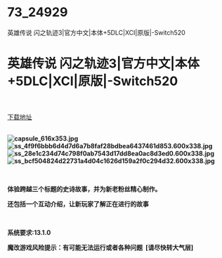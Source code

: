 # 73_24929
英雄传说 闪之轨迹3|官方中文|本体+5DLC|XCI|原版|-Switch520
# 英雄传说 闪之轨迹3|官方中文|本体+5DLC|XCI|原版|-Switch520
 <br/></br>
[下载地址](https://www.switch520.cc/article/24929 "下载地址")
<br/></br>

<p><strong><img title="capsule_616x353.jpg" src="https://www.switch520.cc/muke_img/2021_11_26_3032c6112ed84.jpg" alt="capsule_616x353.jpg"></strong><br>
<strong><img title="ss_4f9f6bbb6d4d7d6a7b8faf28bdbea6437461d853.600x338.jpg" src="https://www.switch520.cc/muke_img/2021_11_26_432c3955d7c5b.jpg" alt="ss_4f9f6bbb6d4d7d6a7b8faf28bdbea6437461d853.600x338.jpg"></strong><br>
<strong><img title="ss_28e1c234d74c798f0ab7543d17dd8ea0ac8d3ed0.600x338.jpg" src="https://www.switch520.cc/muke_img/2021_11_26_cf8125f088619.jpg" alt="ss_28e1c234d74c798f0ab7543d17dd8ea0ac8d3ed0.600x338.jpg"></strong><br>
<strong><img title="ss_bcf504824d22731a4d04c1626d159a2f0c294d32.600x338.jpg" src="https://www.switch520.cc/muke_img/2021_11_26_2e13c66cc928d.jpg" alt="ss_bcf504824d22731a4d04c1626d159a2f0c294d32.600x338.jpg">&nbsp;</strong></p>
<p>&nbsp;</p>
<p><strong>体验跨越三个标题的史诗故事，并为新老粉丝精心制作。</strong></p>
<p><strong>还包括一个互动介绍，让新玩家了解正在进行的故事</strong></p>
<p>&nbsp;</p>
<p><strong>系统要求:13.1.0</strong></p>
<p><strong>魔改游戏风险提示：有可能无法运行或者各种问题 &nbsp;[请尽快转大气层]</strong></p>




